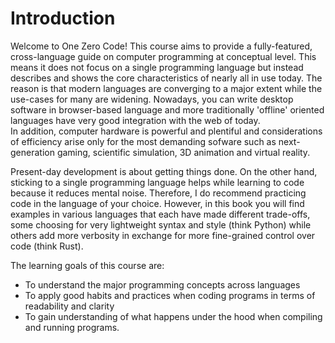 # Introduction

Welcome to One Zero Code! This course aims to provide a fully-featured, cross-language guide on computer programming at conceptual level. This means it does not focus on a single programming language but instead describes and shows the core characteristics of nearly all in use today. The reason is that modern languages are converging to a major extent while the use-cases for many are widening. Nowadays, you can write desktop software in browser-based language and more traditionally 'offline' oriented languages have very good integration with the web of today.  
In addition, computer hardware is powerful and plentiful and considerations of efficiency arise only for the most demanding sofware such as next-generation gaming, scientific simulation, 3D animation and virtual reality.

Present-day development is about getting things done. On the other hand, sticking to a single programming language helps while learning to code because it reduces mental noise. Therefore, I do recommend practicing code in the language of your choice. However, in this book you will find examples in various languages that each have made different trade-offs, some choosing for very lightweight syntax and style (think Python) while others add more verbosity in exchange for more fine-grained control over code (think Rust).

The learning goals of this course are:
- To understand the major programming concepts across languages
- To apply good habits and practices when coding programs in terms of readability and clarity
- To gain understanding of what happens under the hood when compiling and running programs.

